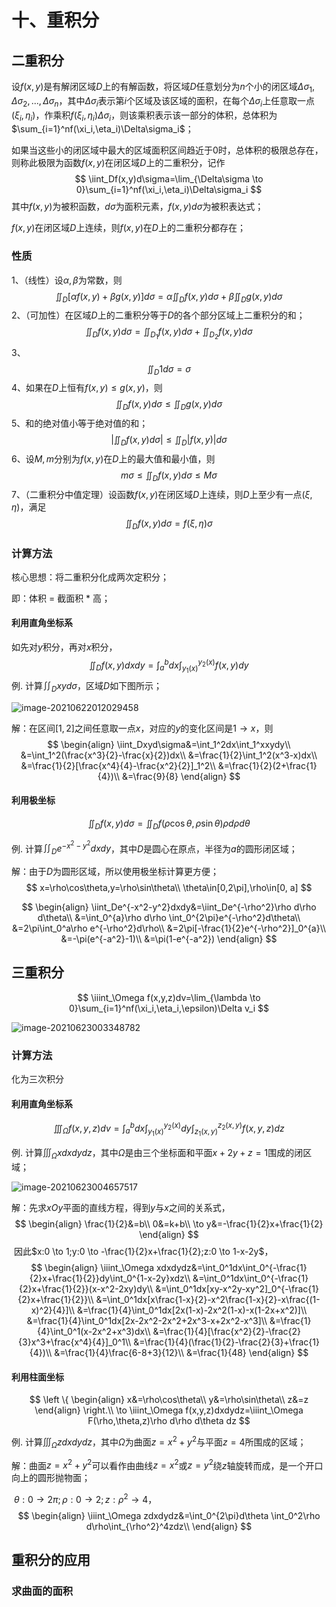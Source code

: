 # 十、重积分

## 二重积分

设$f(x,y)$是有解闭区域$D$上的有解函数，将区域$D$任意划分为$n$个小的闭区域$\Delta\sigma_1,\Delta\sigma_2,...,\Delta\sigma_n$，其中$\Delta\sigma_i$表示第$i$个区域及该区域的面积，在每个$\Delta\sigma_i$上任意取一点$(\xi_i,\eta_i)$，作乘积$f(\xi_i,\eta_i)\Delta\sigma_i$，则该乘积表示该一部分的体积，总体积为$\sum_{i=1}^nf(\xi_i,\eta_i)\Delta\sigma_i$；

如果当这些小的闭区域中最大的区域面积区间趋近于0时，总体积的极限总存在，则称此极限为函数$f(x,y)$在闭区域$D$上的二重积分，记作
$$
\iint_Df(x,y)d\sigma=\lim_{\Delta\sigma \to 0}\sum_{i=1}^nf(\xi_i,\eta_i)\Delta\sigma_i
$$
其中$f(x,y)$为被积函数，$d\sigma$为面积元素，$f(x,y)d\sigma$为被积表达式；

$f(x,y)$在闭区域$D$上连续，则$f(x,y)$在$D$上的二重积分都存在；

### 性质

1、（线性）设$\alpha,\beta$为常数，则
$$
\iint_D[\alpha f(x,y)+\beta g(x,y)]d\sigma=\alpha\iint_Df(x,y)d\sigma+\beta\iint_Dg(x,y)d\sigma
$$
2、（可加性）在区域$D$上的二重积分等于$D$的各个部分区域上二重积分的和；
$$
\iint_Df(x,y)d\sigma=\iint_{D_1}f(x,y)d\sigma+\iint_{D_2}f(x,y)d\sigma
$$
3、
$$
\iint_D1d\sigma=\sigma
$$
4、如果在$D$上恒有$f(x,y)\leqslant g(x,y)$，则
$$
\iint_Df(x,y)d\sigma \leqslant \iint_Dg(x,y)d\sigma
$$
5、和的绝对值小等于绝对值的和；
$$
|\iint_Df(x,y)d\sigma| \leqslant \iint_D|f(x,y)|d\sigma
$$
6、设$M,m$分别为$f(x,y)$在$D$上的最大值和最小值，则
$$
m\sigma \leqslant \iint_Df(x,y)d\sigma \leqslant M\sigma
$$
7、（二重积分中值定理）设函数$f(x,y)$在闭区域$D$上连续，则$D$上至少有一点$(\xi,\eta)$，满足
$$
\iint_Df(x,y)d\sigma=f(\xi,\eta)\sigma
$$

### 计算方法

核心思想：将二重积分化成两次定积分；

即：体积 = 截面积 * 高；

#### 利用直角坐标系

如先对$y$积分，再对$x$积分，
$$
\iint_Df(x,y)dxdy=\int_a^bdx\int_{y_1(x)}^{y_2(x)}f(x,y)dy
$$
例. 计算$\iint_Dxyd\sigma$，区域$D$如下图所示；

![image-20210622012029458](C:\Users\dzw\AppData\Roaming\Typora\typora-user-images\image-20210622012029458.png)

解：在区间$[1,2]$之间任意取一点$x$，对应的$y$的变化区间是$1\to x$，则
$$
\begin{align}
\iint_Dxyd\sigma&=\int_1^2dx\int_1^xxydy\\
&=\int_1^2(\frac{x^3}{2}-\frac{x}{2})dx\\
&=\frac{1}{2}\int_1^2(x^3-x)dx\\
&=\frac{1}{2}[\frac{x^4}{4}-\frac{x^2}{2}]_1^2\\
&=\frac{1}{2}(2+\frac{1}{4})\\
&=\frac{9}{8}
\end{align}
$$

#### 利用极坐标

$$
\iint_Df(x,y)d\sigma=\iint_Df(\rho\cos\theta,\rho\sin\theta)\rho d\rho d\theta
$$

例. 计算$\iint_De^{-x^2-y^2}dxdy$，其中$D$是圆心在原点，半径为$a$的圆形闭区域；

解：由于$D$为圆形区域，所以使用极坐标计算更方便；
$$
x=\rho\cos\theta,y=\rho\sin\theta\\
\theta\in[0,2\pi],\rho\in[0, a]
$$

$$
\begin{align}
\iint_De^{-x^2-y^2}dxdy&=\iint_De^{-\rho^2}\rho d\rho d\theta\\
&=\int_0^{a}\rho d\rho \int_0^{2\pi}e^{-\rho^2}d\theta\\
&=2\pi\int_0^a\rho e^{-\rho^2}d\rho\\
&=2\pi[-\frac{1}{2}e^{-\rho^2}]_0^{a}\\
&=-\pi(e^{-a^2}-1)\\
&=\pi(1-e^{-a^2})
\end{align}
$$

## 三重积分

$$
\iiint_\Omega f(x,y,z)dv=\lim_{\lambda \to 0}\sum_{i=1}^nf(\xi_i,\eta_i,\epsilon)\Delta v_i
$$

![image-20210623003348782](C:\Users\dzw\AppData\Roaming\Typora\typora-user-images\image-20210623003348782.png)

### 计算方法

化为三次积分

#### 利用直角坐标系

$$
\iiint_\Omega f(x,y,z)dv=\int_a^bdx\int_{y_1(x)}^{y_2(x)}dy\int_{z_1(x,y)}^{z_2(x,y)}f(x,y,z)dz
$$



例. 计算$\iiint_\Omega xdxdydz$，其中$\Omega$是由三个坐标面和平面$x+2y+z=1$围成的闭区域；

![image-20210623004657517](C:\Users\dzw\AppData\Roaming\Typora\typora-user-images\image-20210623004657517.png)

解：先求$xOy$平面的直线方程，得到$y$与$x$之间的关系式，
$$
\begin{align}
\frac{1}{2}&=b\\
0&=k+b\\
\to y&=-\frac{1}{2}x+\frac{1}{2}
\end{align}
$$
​		因此$x:0 \to 1;y:0 \to -\frac{1}{2}x+\frac{1}{2};z:0 \to 1-x-2y$，
$$
\begin{align}
\iiint_\Omega xdxdydz&=\int_0^1dx\int_0^{-\frac{1}{2}x+\frac{1}{2}}dy\int_0^{1-x-2y}xdz\\
&=\int_0^1dx\int_0^{-\frac{1}{2}x+\frac{1}{2}}(x-x^2-2xy)dy\\
&=\int_0^1dx[xy-x^2y-xy^2]_0^{-\frac{1}{2}x+\frac{1}{2}}\\
&=\int_0^1dx[x\frac{1-x}{2}-x^2\frac{1-x}{2}-x\frac{(1-x)^2}{4}]\\
&=\frac{1}{4}\int_0^1dx[2x(1-x)-2x^2(1-x)-x(1-2x+x^2)]\\
&=\frac{1}{4}\int_0^1dx[2x-2x^2-2x^2+2x^3-x+2x^2-x^3]\\
&=\frac{1}{4}\int_0^1(x-2x^2+x^3)dx\\
&=\frac{1}{4}[\frac{x^2}{2}-\frac{2}{3}x^3+\frac{x^4}{4}]_0^1\\
&=\frac{1}{4}(\frac{1}{2}-\frac{2}{3}+\frac{1}{4})\\
&=\frac{1}{4}\frac{6-8+3}{12}\\
&=\frac{1}{48}
\end{align}
$$


#### 利用柱面坐标

$$
\left \{
\begin{align}
x&=\rho\cos\theta\\
y&=\rho\sin\theta\\
z&=z
\end{align}
\right.\\
\to
\iiint_\Omega f(x,y,z)dxdydz=\iiint_\Omega F(\rho,\theta,z)\rho d\rho d\theta dz
$$



例. 计算$\iiint_\Omega zdxdydz$，其中$\Omega$为曲面$z=x^2+y^2$与平面$z=4$所围成的区域；

解：曲面$z=x^2+y^2$可以看作由曲线$z=x^2$或$z=y^2$绕$z$轴旋转而成，是一个开口向上的圆形抛物面；

​		$\theta:0\to2\pi;\rho:0\to2;z:\rho^2\to4$，
$$
\begin{align}
\iiint_\Omega zdxdydz&=\int_0^{2\pi}d\theta \int_0^2\rho d\rho\int_{\rho^2}^4zdz\\
\end{align}
$$

## 重积分的应用

### 求曲面的面积

